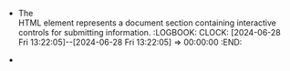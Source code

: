 - The [<form>](https://developer.mozilla.org/en-US/docs/Web/HTML/Element/form) HTML element represents a document section containing interactive controls for submitting information.
  :LOGBOOK:
  CLOCK: [2024-06-28 Fri 13:22:05]--[2024-06-28 Fri 13:22:05] =>  00:00:00
  :END:
-